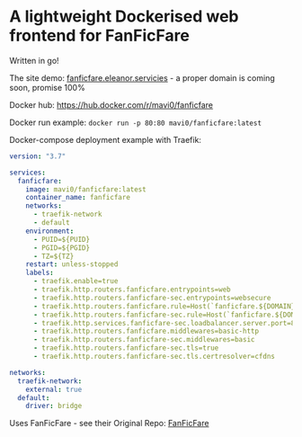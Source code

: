# A lightweight Dockerised web frontend for FanFicFare

Written in go!

The site demo: [fanficfare.eleanor.servicies](https://fanficfare.eleanor.services) - a proper domain is coming soon, promise 100%

Docker hub: https://hub.docker.com/r/mavi0/fanficfare

Docker run example: `docker run -p 80:80 mavi0/fanficfare:latest`

Docker-compose deployment example with Traefik:

```yaml
version: "3.7"

services:
  fanficfare:
    image: mavi0/fanficfare:latest
    container_name: fanficfare
    networks:
      - traefik-network
      - default
    environment:
      - PUID=${PUID}
      - PGID=${PGID}
      - TZ=${TZ}
    restart: unless-stopped
    labels:
      - traefik.enable=true
      - traefik.http.routers.fanficfare.entrypoints=web
      - traefik.http.routers.fanficfare-sec.entrypoints=websecure
      - traefik.http.routers.fanficfare.rule=Host(`fanficfare.${DOMAIN}`)
      - traefik.http.routers.fanficfare-sec.rule=Host(`fanficfare.${DOMAIN})
      - traefik.http.services.fanficfare-sec.loadbalancer.server.port=80
      - traefik.http.routers.fanficfare.middlewares=basic-http
      - traefik.http.routers.fanficfare-sec.middlewares=basic
      - traefik.http.routers.fanficfare-sec.tls=true
      - traefik.http.routers.fanficfare-sec.tls.certresolver=cfdns

networks:
  traefik-network:
    external: true
  default:
    driver: bridge
```


Uses FanFicFare - see their Original Repo: [FanFicFare](https://github.com/JimmXinu/FanFicFare)
